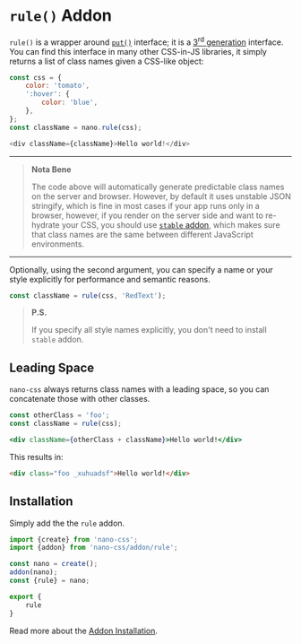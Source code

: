 # `rule()` Addon

`rule()` is a wrapper around [`put()`](./put.md) interface; it is a [3<sup>rd</sup> generation](https://github.com/streamich/freestyler/blob/master/docs/en/generations.md#3rd-generation)
interface. You can find this interface in many other CSS-in-JS libraries, it simply
returns a list of class names given a CSS-like object:

```js
const css = {
    color: 'tomato',
    ':hover': {
        color: 'blue',
    },
};
const className = nano.rule(css);

<div className={className}>Hello world!</div>
```

---

> __Nota Bene__
>
> The code above will automatically generate predictable class names on the server and browser.
> However, by default it uses unstable JSON stringify, which is fine in most cases if your
> app runs only in a browser, however, if you render on the server side and want to re-hydrate
> your CSS, you should use [`stable` addon](./stable.md), which makes sure that class names
> are the same between different JavaScript environments.

---

Optionally, using the second argument, you can specify a name or your style explicitly for performance
and semantic reasons.

```js
const className = rule(css, 'RedText');
```

> __P.S.__
>
> If you specify all style names explicitly, you don't need to install `stable` addon.


## Leading Space

`nano-css` always returns class names with a leading space, so you can concatenate those with other classes.

```jsx
const otherClass = 'foo';
const className = rule(css);

<div className={otherClass + className}>Hello world!</div>
```

This results in:

```html
<div class="foo _xuhuadsf">Hello world!</div>
```


## Installation

Simply add the the `rule` addon.

```js
import {create} from 'nano-css';
import {addon} from 'nano-css/addon/rule';

const nano = create();
addon(nano);
const {rule} = nano;

export {
    rule
}
```

Read more about the [Addon Installation](./Addons.md#addon-installation).
